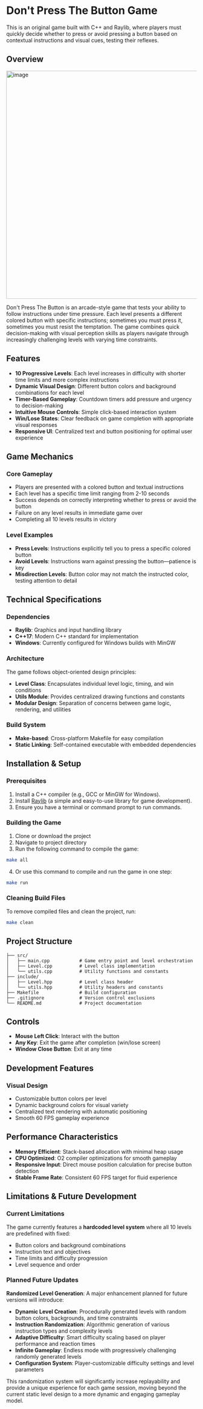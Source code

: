 # Don't Press The Button Game

This is an original game built with C++ and Raylib, where players must quickly decide whether to press or avoid pressing a button based on contextual instructions and visual cues, testing their reflexes.

## Overview

<img width="795" height="602" alt="image" src="https://github.com/user-attachments/assets/42e8657d-98f1-4402-b192-308f7ae4ccec" />

Don't Press The Button is an arcade-style game that tests your ability to follow instructions under time pressure. Each level presents a different colored button with specific instructions; sometimes you must press it, sometimes you must resist the temptation. The game combines quick decision-making with visual perception skills as players navigate through increasingly challenging levels with varying time constraints.

## Features

- **10 Progressive Levels**: Each level increases in difficulty with shorter time limits and more complex instructions
- **Dynamic Visual Design**: Different button colors and background combinations for each level
- **Timer-Based Gameplay**: Countdown timers add pressure and urgency to decision-making
- **Intuitive Mouse Controls**: Simple click-based interaction system
- **Win/Lose States**: Clear feedback on game completion with appropriate visual responses
- **Responsive UI**: Centralized text and button positioning for optimal user experience

## Game Mechanics

### Core Gameplay
- Players are presented with a colored button and textual instructions
- Each level has a specific time limit ranging from 2-10 seconds
- Success depends on correctly interpreting whether to press or avoid the button
- Failure on any level results in immediate game over
- Completing all 10 levels results in victory

### Level Examples
- **Press Levels**: Instructions explicitly tell you to press a specific colored button
- **Avoid Levels**: Instructions warn against pressing the button—patience is key
- **Misdirection Levels**: Button color may not match the instructed color, testing attention to detail

## Technical Specifications

### Dependencies
- **Raylib**: Graphics and input handling library
- **C++17**: Modern C++ standard for implementation
- **Windows**: Currently configured for Windows builds with MinGW

### Architecture
The game follows object-oriented design principles:
- **Level Class**: Encapsulates individual level logic, timing, and win conditions
- **Utils Module**: Provides centralized drawing functions and constants
- **Modular Design**: Separation of concerns between game logic, rendering, and utilities

### Build System
- **Make-based**: Cross-platform Makefile for easy compilation
- **Static Linking**: Self-contained executable with embedded dependencies

## Installation & Setup

### Prerequisites
1. Install a C++ compiler (e.g., GCC or MinGW for Windows).
2. Install [Raylib](https://www.raylib.com/) (a simple and easy-to-use library for game development).
3. Ensure you have a terminal or command prompt to run commands.

### Building the Game
1. Clone or download the project
2. Navigate to project directory
3. Run the following command to compile the game:
```bash
make all
```
4. Or use this command to compile and run the game in one step:
```bash
make run
```

### Cleaning Build Files
To remove compiled files and clean the project, run:
```bash
make clean
```

## Project Structure

```
├── src/
│   ├── main.cpp           # Game entry point and level orchestration
│   ├── Level.cpp          # Level class implementation
│   └── utils.cpp          # Utility functions and constants
├── include/
│   ├── Level.hpp          # Level class header
│   └── utils.hpp          # Utility headers and constants
├── Makefile               # Build configuration
├── .gitignore             # Version control exclusions
└── README.md              # Project documentation
```

## Controls

- **Mouse Left Click**: Interact with the button
- **Any Key**: Exit the game after completion (win/lose screen)
- **Window Close Button**: Exit at any time

## Development Features

### Visual Design
- Customizable button colors per level
- Dynamic background colors for visual variety
- Centralized text rendering with automatic positioning
- Smooth 60 FPS gameplay experience

## Performance Characteristics

- **Memory Efficient**: Stack-based allocation with minimal heap usage
- **CPU Optimized**: O2 compiler optimizations for smooth gameplay
- **Responsive Input**: Direct mouse position calculation for precise button detection
- **Stable Frame Rate**: Consistent 60 FPS target for fluid experience

## Limitations & Future Development

### Current Limitations
The game currently features a **hardcoded level system** where all 10 levels are predefined with fixed:
- Button colors and background combinations
- Instruction text and objectives
- Time limits and difficulty progression
- Level sequence and order

### Planned Future Updates
**Randomized Level Generation**: A major enhancement planned for future versions will introduce:
- **Dynamic Level Creation**: Procedurally generated levels with random button colors, backgrounds, and time constraints
- **Instruction Randomization**: Algorithmic generation of various instruction types and complexity levels
- **Adaptive Difficulty**: Smart difficulty scaling based on player performance and reaction times
- **Infinite Gameplay**: Endless mode with progressively challenging randomly generated levels
- **Configuration System**: Player-customizable difficulty settings and level parameters

This randomization system will significantly increase replayability and provide a unique experience for each game session, moving beyond the current static level design to a more dynamic and engaging gameplay model.


